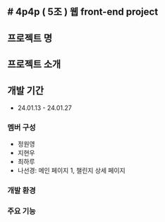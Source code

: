  #   4 p 4 p ( 5조 )
웹 front-end project
---


 ## 프로젝트 명


 ##  프로젝트 소개


 ## 개발 기간
  * 24.01.13 - 24.01.27


 ### 멤버 구성
- 정원영
- 지현우
- 최하루
- 나선경: 메인 페이지 1, 챌린지 상세 페이지


### 개발 환경


### 주요 기능 

  
